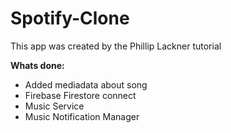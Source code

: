 # Spotify-Clone

This app was created by the Phillip Lackner tutorial

**Whats done:**
- Added mediadata about song
- Firebase Firestore connect
- Music Service
- Music Notification Manager
